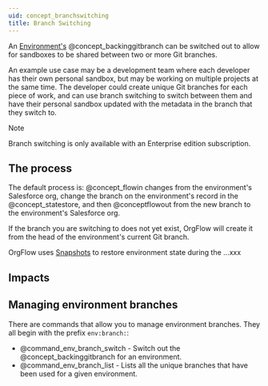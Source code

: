 ```yaml
---
uid: concept_branchswitching
title: Branch Switching
---
```


An [Environment's](xref:concept_environment) @concept_backinggitbranch can be switched out to allow for sandboxes to be shared between two or more Git branches. 

An example use case may be a development team where each developer has their own personal sandbox, but may be working on multiple projects at the same time. The developer could create unique Git branches for each piece of work, and can use branch switching to switch between them and have their personal sandbox updated with the metadata in the branch that they switch to.

> [!NOTE]
> Branch switching is only available with an Enterprise edition subscription.

## The process

The default process is: @concept_flowin changes from the environment's Salesforce org, change the branch on the environment's record in the @concept_statestore, and then @conceptflowout from the new branch to the environment's Salesforce org. 

If the branch you are switching to does not yet exist, OrgFlow will create it from the head of the environment's current Git branch.

OrgFlow uses [Snapshots](xref:concept_snapshot) to restore environment state during the ...xxx

## Impacts

## Managing environment branches

There are commands that allow you to manage environment branches. They all begin with the prefix `env:branch:`:

- @command_env_branch_switch - Switch out the @concept_backinggitbranch for an environment.
- @command_env_branch_list - Lists all the unique branches that have been used for a given environment.

